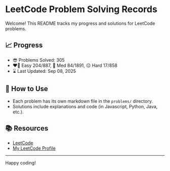 # LeetCode Problem Solving Records

Welcome! This README tracks my progress and solutions for LeetCode problems.

## 📈 Progress

- 😎 Problems Solved: 305
- ❤️‍🔥 Easy 204/887, 🤔 Med 84/1891, 😑 Hard 17/858
- ⌛️ Last Updated: Sep 08, 2025

## 🚀 How to Use

- Each problem has its own markdown file in the `problems/` directory.
- Solutions include explanations and code (in Javascript, Python, Java, etc.).

## 📚 Resources

- [LeetCode](https://leetcode.com/)
- [My LeetCode Profile](https://leetcode.com/u/tonidevvn/)

---

Happy coding!